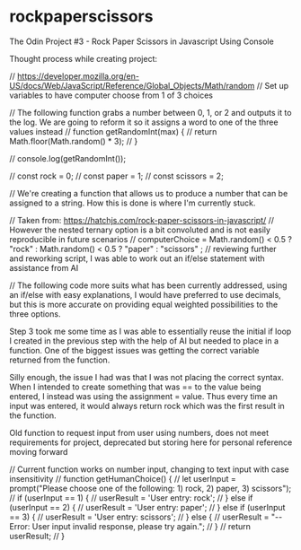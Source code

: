 # rockpaperscissors
The Odin Project #3 - Rock Paper Scissors in Javascript Using Console


Thought process while creating project:

// https://developer.mozilla.org/en-US/docs/Web/JavaScript/Reference/Global_Objects/Math/random
// Set up variables to have computer choose from 1 of 3 choices

// The following function grabs a number between 0, 1, or 2 and outputs it to the log. We are going to reform it so it assigns a word to one of the three values instead
// function getRandomInt(max) {
//     return Math.floor(Math.random() * 3);
//   }

//   console.log(getRandomInt());

// const rock = 0;
// const paper = 1;
// const scissors = 2;


// We're creating a function that allows us to produce a number that can be assigned to a string. How this is done is where I'm currently stuck. 


// Taken from: https://hatchjs.com/rock-paper-scissors-in-javascript/
// However the nested ternary option is a bit convoluted and is not easily reproducible in future scenarios
// computerChoice = Math.random() < 0.5 ? "rock" : Math.random() < 0.5 ? "paper" : "scissors" ;
// reviewing further and reworking script, I was able to work out an if/else statement with assistance from AI 


// The following code more suits what has been currently addressed, using an if/else with easy explanations, I would have preferred to use decimals, but this is more accurate on providing equal weighted possibilities to the three options.


Step 3 took me some time as I was able to essentially reuse the initial if loop I created in the previous step with the help of AI but needed to place in a function. One of the biggest issues was getting the correct variable returned from the function.

Silly enough, the issue I had was that I was not placing the correct syntax. When I intended to create something that was == to the value being entered, I instead was using the assignment = value. Thus every time an input was entered, it would always return rock which was the first result in the function. 



Old function to request input from user using numbers, does not meet requirements for project, deprecated but storing here for personal reference moving forward

// Current function works on number input, changing to text input with case insensitivity
// function getHumanChoice() {
//     let userInput = prompt("Please choose one of the following: 1) rock, 2) paper, 3) scissors");
//     if (userInput == 1) {
//         userResult = 'User entry: rock';
//     }   else if (userInput == 2) {
//         userResult = 'User entry: paper';
//     }   else if (userInput == 3) {
//         userResult = 'User entry: scissors';
//     }   else {
//         userResult = "-- Error: User input invalid response, please try again.";
//     }
//     return userResult;
// }